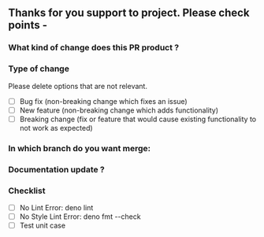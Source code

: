 ## Thanks for you support to project. Please check points -

### What kind of change does this PR product ?

<!-- E.g. Add some description. -->

### Type of change

Please delete options that are not relevant.

- [ ] Bug fix (non-breaking change which fixes an issue)
- [ ] New feature (non-breaking change which adds functionality)
- [ ] Breaking change (fix or feature that would cause existing functionality to not work as expected)

### In which branch do you want merge:

<!-- E.g. master, dev, ... ? -->

### Documentation update ?

<!-- E.g. Yes / No -->

### Checklist

- [ ] No Lint Error: deno lint
- [ ] No Style Lint Error: deno fmt --check
- [ ] Test unit case
